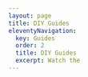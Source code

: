 ```yaml
---
layout: page
title: DIY Guides
eleventyNavigation:
  key: Guides
  order: 2
  title: DIY Guides
  excerpt: Watch the
---
```

